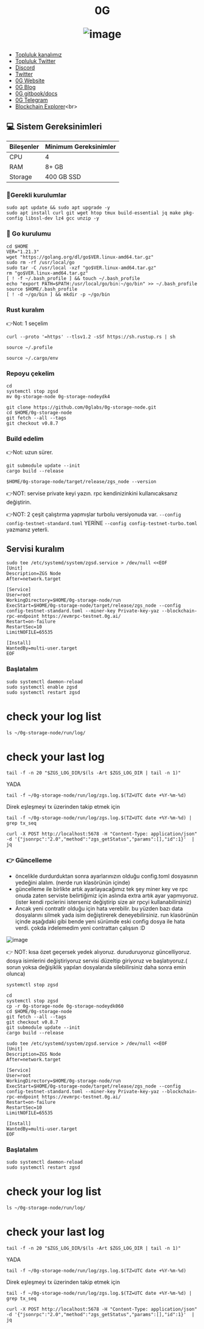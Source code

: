 <h1 align="center"> 0G

![image](https://github.com/molla202/0G/assets/91562185/6eca238f-cd35-411b-9c5a-857fbd80dd33)


</h1>


 * [Topluluk kanalımız](https://t.me/corenodechat)<br>
 * [Topluluk Twitter](https://twitter.com/corenodeHQ)<br>
 * [Discord](https://discord.com/invite/0glabs)<br>
 * [Twitter](https://twitter.com/0G_labs)<br>
 * [0G Website](https://0g.ai/)<br>
 * [0G Blog](https://blog.0g.ai/)<br>
 * [0G gitbook/docs](https://zerogravity.gitbook.io/0g-doc/)<br>
 * [0G Telegram](https://t.me/web3_0glabs)<br>
 * [Blockchain Explorer](https://explorer.corenodehq.com/0G%20Testnet.)<br>


## 💻 Sistem Gereksinimleri
| Bileşenler | Minimum Gereksinimler | 
| ------------ | ------------ |
| CPU |	4|
| RAM	| 8+ GB |
| Storage	| 400 GB SSD |

### 🚧Gerekli kurulumlar
```
sudo apt update && sudo apt upgrade -y
sudo apt install curl git wget htop tmux build-essential jq make pkg-config libssl-dev lz4 gcc unzip -y
```

### 🚧 Go kurulumu
```
cd $HOME
VER="1.21.3"
wget "https://golang.org/dl/go$VER.linux-amd64.tar.gz"
sudo rm -rf /usr/local/go
sudo tar -C /usr/local -xzf "go$VER.linux-amd64.tar.gz"
rm "go$VER.linux-amd64.tar.gz"
[ ! -f ~/.bash_profile ] && touch ~/.bash_profile
echo "export PATH=$PATH:/usr/local/go/bin:~/go/bin" >> ~/.bash_profile
source $HOME/.bash_profile
[ ! -d ~/go/bin ] && mkdir -p ~/go/bin
```
### Rust kuralım
👉Not: 1 seçelim
```
curl --proto '=https' --tlsv1.2 -sSf https://sh.rustup.rs | sh
```
```
source ~/.profile
```
```
source ~/.cargo/env
```
### Repoyu çekelim
```
cd
systemctl stop zgsd
mv 0g-storage-node 0g-storage-nodeydk4
```
```
git clone https://github.com/0glabs/0g-storage-node.git
cd $HOME/0g-storage-node
git fetch --all --tags
git checkout v0.8.7
```
### Build edelim
👉Not: uzun sürer.
```
git submodule update --init
cargo build --release
```
```
$HOME/0g-storage-node/target/release/zgs_node --version
```

👉NOT: servise private keyi yazın. rpc kendinizinkini kullanıcaksanız değiştirin.

👉NOT: 2 çeşit çalıştırma yapmışlar turbolu versiyonuda var. `--config config-testnet-standard.toml`  YERİNE `--config config-testnet-turbo.toml` yazmanız yeterli.

## Servisi kuralım
```
sudo tee /etc/systemd/system/zgsd.service > /dev/null <<EOF
[Unit]
Description=ZGS Node
After=network.target

[Service]
User=root
WorkingDirectory=$HOME/0g-storage-node/run
ExecStart=$HOME/0g-storage-node/target/release/zgs_node --config config-testnet-standard.toml --miner-key Private-key-yaz --blockchain-rpc-endpoint https://evmrpc-testnet.0g.ai/
Restart=on-failure
RestartSec=10
LimitNOFILE=65535

[Install]
WantedBy=multi-user.target
EOF
```

### Başlatalım
```
sudo systemctl daemon-reload
sudo systemctl enable zgsd
sudo systemctl restart zgsd
```

# check your log list
```
ls ~/0g-storage-node/run/log/
```
# check your last log
```
tail -f -n 20 "$ZGS_LOG_DIR/$(ls -Art $ZGS_LOG_DIR | tail -n 1)"
```
YADA
```
tail -f ~/0g-storage-node/run/log/zgs.log.$(TZ=UTC date +%Y-%m-%d)
```
Direk eşleşmeyi tx üzerinden takip etmek için
```
tail -f ~/0g-storage-node/run/log/zgs.log.$(TZ=UTC date +%Y-%m-%d) | grep tx_seq
```
```
curl -X POST http://localhost:5678 -H "Content-Type: application/json" -d '{"jsonrpc":"2.0","method":"zgs_getStatus","params":[],"id":1}'  | jq
```


### 👉 Güncelleme


- öncelikle durdurduktan sonra ayarlarınızın olduğu config.toml dosyasının yedeğini alalım. (nerde run klasörünün içinde)
- güncelleme ile birlikte artık ayarlayacağımız tek şey miner key ve rpc onuda zaten serviste belirtiğimiz için aslında extra artık ayar yapmıyoruz.(ister kendi rpclerini isterseniz değiştirip size air rpcyi kullanabilirsiniz)
- Ancak yeni contratlr olduğu için hata verebilir. bu yüzden bazı data dosyalarını silmek yada isim değiştirerek deneyebilirsiniz.  run klasörünün içinde aşağıdaki gibi bende yeni sürümde eski config dosya ile hata verdi. çokda irdelemedim yeni contrattan çalışsın :D

![image](https://github.com/user-attachments/assets/ae523437-7f93-4ad3-9b8f-ca75646c531d)



👉 NOT: kısa özet geçersek yedek alıyoruz. duruduruyoruz güncelliyoruz. dosya isimlerini değiştiriyoruz servisi düzeltip giriyoruz ve başlatıyoruz.( sorun yoksa değişiklik yapılan dosyalarıda silebilirsiniz daha sonra emin olunca)

```
systemctl stop zgsd
```

```
cd
systemctl stop zgsd
cp -r 0g-storage-node 0g-storage-nodeydk060
cd $HOME/0g-storage-node
git fetch --all --tags
git checkout v0.8.7
git submodule update --init
cargo build --release
```

```
sudo tee /etc/systemd/system/zgsd.service > /dev/null <<EOF
[Unit]
Description=ZGS Node
After=network.target

[Service]
User=root
WorkingDirectory=$HOME/0g-storage-node/run
ExecStart=$HOME/0g-storage-node/target/release/zgs_node --config config-testnet-standard.toml --miner-key Private-key-yaz --blockchain-rpc-endpoint https://evmrpc-testnet.0g.ai/
Restart=on-failure
RestartSec=10
LimitNOFILE=65535

[Install]
WantedBy=multi-user.target
EOF
```

### Başlatalım
```
sudo systemctl daemon-reload
sudo systemctl restart zgsd
```

# check your log list
```
ls ~/0g-storage-node/run/log/
```
# check your last log
```
tail -f -n 20 "$ZGS_LOG_DIR/$(ls -Art $ZGS_LOG_DIR | tail -n 1)"
```
YADA
```
tail -f ~/0g-storage-node/run/log/zgs.log.$(TZ=UTC date +%Y-%m-%d)
```
Direk eşleşmeyi tx üzerinden takip etmek için
```
tail -f ~/0g-storage-node/run/log/zgs.log.$(TZ=UTC date +%Y-%m-%d) | grep tx_seq
```
```
curl -X POST http://localhost:5678 -H "Content-Type: application/json" -d '{"jsonrpc":"2.0","method":"zgs_getStatus","params":[],"id":1}'  | jq
```
